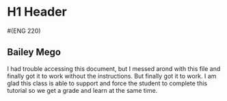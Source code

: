 # H1 Header 
#(ENG 220)
## Bailey Mego

I had trouble accessing this document, but I messed arond with this file and finally got it to work without the instructions. But finally got it to work. I am glad this class is able to support and force the student to complete this tutorial so we get a grade and learn at the same time.
